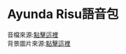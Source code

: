 # Ayunda Risu語音包
音檔來源:<a href="https://www.youtube.com/watch?v=7HmM31Pj8yo&list=PLHeIKIUgnbJC4yB7k1AygJa1bn-pY8owx&index=1">點擊這裡</a><br>
背景圖片來源:<a href="https://twitter.com/ayunda_risu/status/1386928068644671488?s=20">點擊這裡</a>
